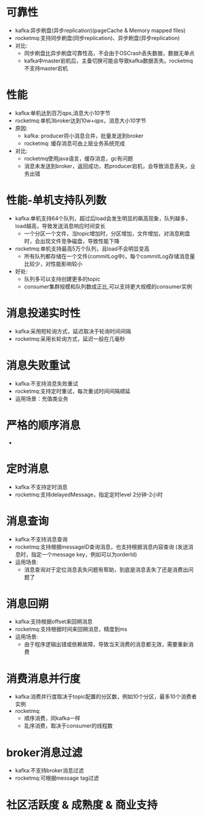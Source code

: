 # 可靠性

* kafka:异步刷盘(异步replication)(pageCache & Memory mapped files)
* rocketmq:支持同步刷盘(同步replication)、异步刷盘(异步replication)
* 对比:
    * 同步刷盘比异步刷盘可靠性高，不会由于OSCrash丢失数据，数据无单点
    * kafka中master宕机后，主备切换可能会导致kafka数据丢失。rocketmq不支持master宕机

# 性能

* kafka:单机达到百万qps,消息大小10字节
* rocketmq:单机3broker达到10w+qps，消息大小10字节
* 原因:
    * kafka: producer将小消息合并，批量发送到broker
    * rocketmq: 缓存消息可由上层业务系统完成
* 对比:
    * rocketmq使用java语言，缓存消息，gc有问题
    * 消息未发送到broker，返回成功，若producer宕机，会导致消息丢失，业务出错

# 性能-单机支持队列数

* kafka:单机支持64个队列，超过后load会发生明显的飙高现象，队列越多，load越高，导致发送消息响应时间变长
    * 一个分区一个文件，当topic增加时，分区增加，文件增加，对消息刷盘时，会出现文件竞争磁盘，导致性能下降
* rocketmq:单机支持最高5万个队列，且load不会明显变高
    * 所有队列都存储在一个文件(commitLog中)，每个commitLog存储消息量比较少，对性能影响较小
* 好处:
    * 队列多可以支持创建更多的topic
    * consumer集群规模和队列数成正比,可以支持更大规模的consumer实例

# 消息投递实时性

* kafka:采用短轮询方式，延迟取决于轮询时间间隔
* rocketmq:采用长轮询方式，延迟一般在几毫秒

# 消息失败重试

* kafka:不支持消息失败重试
* rocketmq:支持定时重试，每次重试时间间隔顺延
* 运用场景：充值类业务

# 严格的顺序消息

*

# 定时消息

* kafka:不支持定时消息
* rocketmq:支持delayedMessage，指定定时level 2分钟-2小时

# 消息查询

* kafka:不支持消息查询
* rocketmq:支持根据messageID查询消息，也支持根据消息内容查询 (发送消息时，指定一个message key，例如可以为orderId)
* 运用场景:
    * 消息查询对于定位消息丢失问题有帮助，到底是消息丢失了还是消费出问题了

# 消息回朔

* kafka:支持根据offset来回朔消息
* rocketmq:支持根据时间来回朔消息，精度到ms
* 运用场景:
    * 由于程序逻辑出错或依赖故障，导致当天消费的消息都无效，需要重新消费

# 消费消息并行度

* kafka:消费并行度取决于topic配置的分区数，例如10个分区，最多10个消费者实例
* rocketmq:
    * 顺序消费，同kafka一样
    * 乱序消费，取决于consumer的线程数

# broker消息过滤

* kafka:不支持broker消息过滤
* rocketmq:可根据message tag过滤

# 社区活跃度 & 成熟度 & 商业支持



